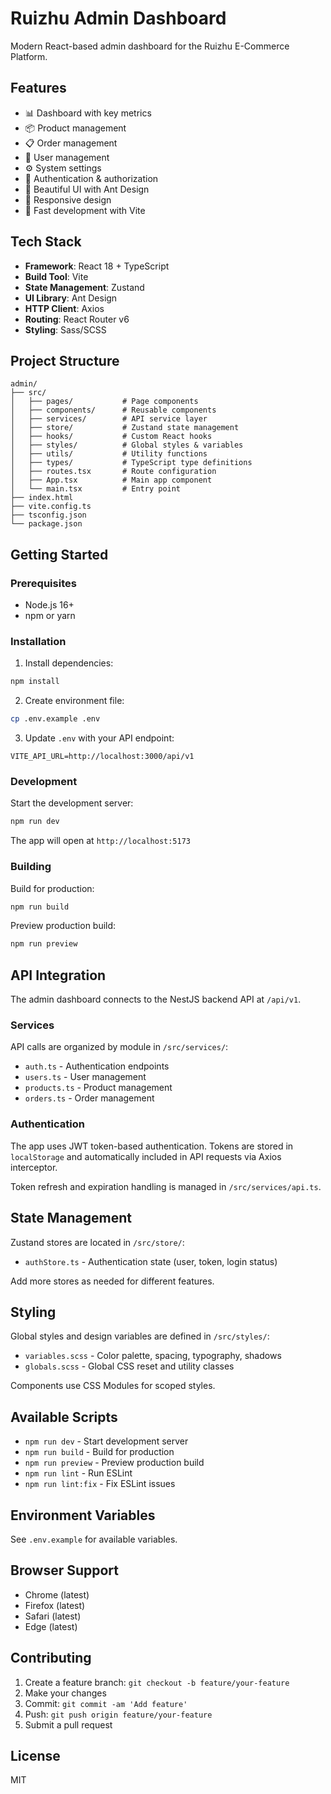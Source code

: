 # Ruizhu Admin Dashboard

Modern React-based admin dashboard for the Ruizhu E-Commerce Platform.

## Features

- 📊 Dashboard with key metrics
- 📦 Product management
- 📋 Order management
- 👥 User management
- ⚙️ System settings
- 🔐 Authentication & authorization
- 🎨 Beautiful UI with Ant Design
- 📱 Responsive design
- 🚀 Fast development with Vite

## Tech Stack

- **Framework**: React 18 + TypeScript
- **Build Tool**: Vite
- **State Management**: Zustand
- **UI Library**: Ant Design
- **HTTP Client**: Axios
- **Routing**: React Router v6
- **Styling**: Sass/SCSS

## Project Structure

```
admin/
├── src/
│   ├── pages/           # Page components
│   ├── components/      # Reusable components
│   ├── services/        # API service layer
│   ├── store/           # Zustand state management
│   ├── hooks/           # Custom React hooks
│   ├── styles/          # Global styles & variables
│   ├── utils/           # Utility functions
│   ├── types/           # TypeScript type definitions
│   ├── routes.tsx       # Route configuration
│   ├── App.tsx          # Main app component
│   └── main.tsx         # Entry point
├── index.html
├── vite.config.ts
├── tsconfig.json
└── package.json
```

## Getting Started

### Prerequisites

- Node.js 16+
- npm or yarn

### Installation

1. Install dependencies:
```bash
npm install
```

2. Create environment file:
```bash
cp .env.example .env
```

3. Update `.env` with your API endpoint:
```env
VITE_API_URL=http://localhost:3000/api/v1
```

### Development

Start the development server:

```bash
npm run dev
```

The app will open at `http://localhost:5173`

### Building

Build for production:

```bash
npm run build
```

Preview production build:

```bash
npm run preview
```

## API Integration

The admin dashboard connects to the NestJS backend API at `/api/v1`.

### Services

API calls are organized by module in `/src/services/`:

- `auth.ts` - Authentication endpoints
- `users.ts` - User management
- `products.ts` - Product management
- `orders.ts` - Order management

### Authentication

The app uses JWT token-based authentication. Tokens are stored in `localStorage` and automatically included in API requests via Axios interceptor.

Token refresh and expiration handling is managed in `/src/services/api.ts`.

## State Management

Zustand stores are located in `/src/store/`:

- `authStore.ts` - Authentication state (user, token, login status)

Add more stores as needed for different features.

## Styling

Global styles and design variables are defined in `/src/styles/`:

- `variables.scss` - Color palette, spacing, typography, shadows
- `globals.scss` - Global CSS reset and utility classes

Components use CSS Modules for scoped styles.

## Available Scripts

- `npm run dev` - Start development server
- `npm run build` - Build for production
- `npm run preview` - Preview production build
- `npm run lint` - Run ESLint
- `npm run lint:fix` - Fix ESLint issues

## Environment Variables

See `.env.example` for available variables.

## Browser Support

- Chrome (latest)
- Firefox (latest)
- Safari (latest)
- Edge (latest)

## Contributing

1. Create a feature branch: `git checkout -b feature/your-feature`
2. Make your changes
3. Commit: `git commit -am 'Add feature'`
4. Push: `git push origin feature/your-feature`
5. Submit a pull request

## License

MIT
